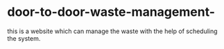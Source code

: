 # door-to-door-waste-management-
this is a website which can manage the waste with the help of scheduling the system.
